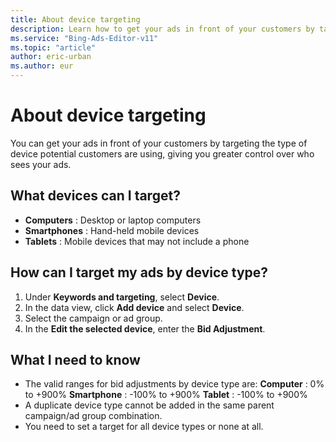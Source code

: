 ```yaml
---
title: About device targeting
description: Learn how to get your ads in front of your customers by targeting the type of device customers are using.
ms.service: "Bing-Ads-Editor-v11"
ms.topic: "article"
author: eric-urban
ms.author: eur
---
```


# About device targeting

You can get your ads in front of your customers by targeting the type of device potential customers are using, giving you greater control over who sees your ads.

## What devices can I target?
- **Computers** : Desktop or laptop computers
- **Smartphones** : Hand-held mobile devices
- **Tablets** : Mobile devices that may not include a phone

## How can I target my ads by device type?
1. Under **Keywords and targeting**, select **Device**.
1. In the data view, click **Add device** and select **Device**.
1. Select the campaign or ad group.
1. In the **Edit the selected device**, enter the **Bid Adjustment**.

## What I need to know
- The valid ranges for bid adjustments by device type are:       **Computer** : 0% to +900%       **Smartphone** : -100% to +900%       **Tablet** : -100% to +900%
- A duplicate device type cannot be added in the same parent campaign/ad group combination.
- You need to set a target for all device types or none at all.


